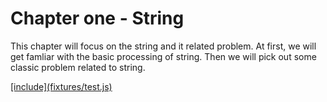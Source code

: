# Chapter one - String

This chapter will focus on the string and it related problem. At first, we will get famliar with the basic processing of string. Then we will pick out some classic problem related to string.

[\[include\]\(fixtures/test.js\)](/Code/CombinationSum/test.cpp)



